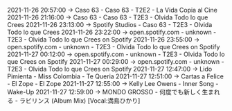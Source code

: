 2021-11-26 20:57:00 -> Caso 63 - Caso 63 - T2E2 - La Vida Copia al Cine
2021-11-26 21:16:00 -> Caso 63 - Caso 63 - T2E3 - Olvida Todo lo que Crees
2021-11-26 23:13:00 -> Spotify Studios - Caso 63 - T2E3 - Olvida Todo lo que Crees
2021-11-26 23:22:00 -> open.spotify.com - unknown - T2E3 - Olvida Todo lo que Crees on Spotify
2021-11-26 23:55:00 -> open.spotify.com - unknown - T2E3 - Olvida Todo lo que Crees on Spotify
2021-11-27 00:12:00 -> open.spotify.com - unknown - T2E3 - Olvida Todo lo que Crees on Spotify
2021-11-27 00:29:00 -> open.spotify.com - unknown - T2E3 - Olvida Todo lo que Crees on Spotify
2021-11-27 12:47:00 -> Lido Pimienta - Miss Colombia - Te Queria
2021-11-27 12:51:00 -> Cartas a Felice - El Zope - El Zope
2021-11-27 12:55:00 -> Kelly Lee Owens - Inner Song - Wake-Up
2021-11-27 12:59:00 -> MONDO GROSSO - 何度でも新しく生まれる - ラビリンス (Album Mix) [Vocal:満島ひかり]

